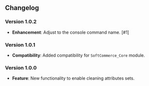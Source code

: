 ## Changelog

### Version 1.0.2
- **Enhancement**: Adjust to the console command name. [#1]

### Version 1.0.1
- **Compatibility**: Added compatibility for `SoftCommerce_Core` module.

### Version 1.0.0
- **Feature**: New functionality to enable cleaning attributes sets.

